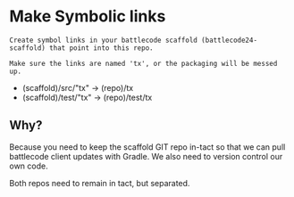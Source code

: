 
# Make Symbolic links
	Create symbol links in your battlecode scaffold (battlecode24-scaffold) that point into this repo.

	Make sure the links are named 'tx', or the packaging will be messed up.

- (scaffold)/src/"tx" -> (repo)/tx
- (scaffold)/test/"tx" -> (repo)/test/tx






## Why?
Because you need to keep the scaffold GIT repo in-tact so that we can pull battlecode client updates with Gradle.
We also need to version control our own code.


Both repos need to remain in tact, but separated.
